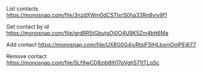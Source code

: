 List contacts
https://monosnap.com/file/3nzdXWm0dCSTIxrS0ha33Rn8viy9f1

Get contact by id
https://monosnap.com/file/grdRR5tGbutgOj0O4U9K5Zm4btt6Ma

Add contact
https://monosnap.com/file/UX8G0G4ivRtolF5IHLbsmOolPEj677

Remove contact
https://monosnap.com/file/5Lf9wCD8zib8Itl17pVgh571tTLqSc
